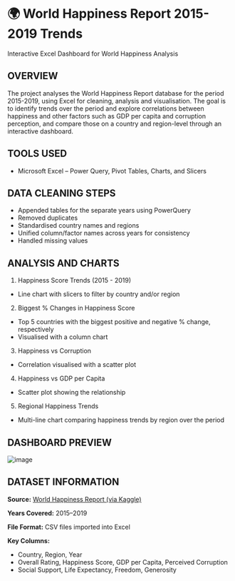 # 🌍 World Happiness Report 2015-2019 Trends
Interactive Excel Dashboard for World Happiness Analysis


## OVERVIEW
The project analyses the World Happiness Report database for the period 2015-2019, using Excel for cleaning, analysis and visualisation.
The goal is to identify trends over the period and explore correlations between happiness and other factors such as GDP per capita and corruption perception, and compare those on 
a country and region-level through an interactive dashboard.


## TOOLS USED
- Microsoft Excel – Power Query, Pivot Tables, Charts, and Slicers


## DATA CLEANING STEPS
- Appended tables for the separate years using PowerQuery
- Removed duplicates
- Standardised country names and regions
- Unified column/factor names across years for consistency
- Handled missing values


## ANALYSIS AND CHARTS
1. Happiness Score Trends (2015 - 2019)
- Line chart with slicers to filter by country and/or region

2. Biggest % Changes in Happiness Score
- Top 5 countries with the biggest positive and negative % change, respectively
- Visualised with a column chart

3. Happiness vs Corruption
- Correlation visualised with a scatter plot

4. Happiness vs GDP per Capita
- Scatter plot showing the relationship

5. Regional Happiness Trends
- Multi-line chart comparing happiness trends by region over the period


## DASHBOARD PREVIEW
![image](https://github.com/user-attachments/assets/d550fb72-522d-47b5-8053-d5ec0c6ed291)

## DATASET INFORMATION

**Source:** [World Happiness Report (via Kaggle)](https://www.kaggle.com/datasets/unsdsn/world-happiness/data)

**Years Covered:** 2015–2019

**File Format:** CSV files imported into Excel

**Key Columns:** 
- Country, Region, Year
- Overall Rating, Happiness Score, GDP per Capita, Perceived Corruption
- Social Support, Life Expectancy, Freedom, Generosity






